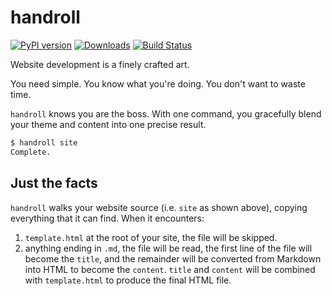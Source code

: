 handroll
========

[![PyPI version][fury]](https://pypi.python.org/pypi/handroll)
[![Downloads][pypip]](https://warehouse.python.org/project/handroll/)
[![Build Status][travis]](https://travis-ci.org/mblayman/handroll)

Website development is a finely crafted art.

You need simple. You know what you're doing. You don't want to waste time.

`handroll` knows you are the boss. With one command, you gracefully blend your
theme and content into one precise result.

```bash
$ handroll site
Complete.
```

Just the facts
--------------

`handroll` walks your website source (i.e. `site` as shown above), copying
everything that it can find. When it encounters:

1.  `template.html` at the root of your site, the file will be skipped.
2.  anything ending in `.md`, the file will be read, the first line of the file
    will become the `title`, and the remainder will be converted from Markdown
    into HTML to become the `content`. `title` and `content` will be combined
    with `template.html` to produce the final HTML file.

[fury]: https://badge.fury.io/py/handroll.png
[pypip]: https://pypip.in/d/handroll/badge.png
[travis]: https://travis-ci.org/mblayman/handroll.png?branch=master
